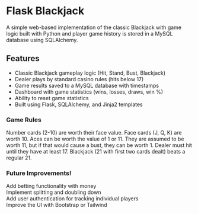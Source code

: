 # Flask Blackjack
A simple web-based implementation of the classic Blackjack with game logic built with Python and player game history is stored in a MySQL database using SQLAlchemy.

## **Features**

- Classic Blackjack gameplay logic (Hit, Stand, Bust, Blackjack)<br>
- Dealer plays by standard casino rules (hits below 17)<br>
- Game results saved to a MySQL database with timestamps<br>
- Dashboard with game statistics (wins, losses, draws, win %)<br>
- Ability to reset game statistics<br>
- Built using Flask, SQLAlchemy, and Jinja2 templates


### Game Rules

Number cards (2-10) are worth their face value.
Face cards (J, Q, K) are worth 10.
Aces can be worth the value of 1 or 11. They are assumed to be worth 11, but if that would cause a bust, they can be worth 1.
Dealer must hit until they have at least 17.
Blackjack (21 with first two cards dealt) beats a regular 21.


### Future Improvements!

Add betting functionality with money  
Implement splitting and doubling down  
Add user authentication for tracking individual players  
Improve the UI with Bootstrap or Tailwind  
